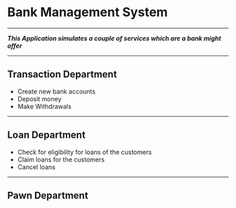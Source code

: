 
# Bank Management System
 ___

__*This Application simulates a couple of services which are a bank might offer*__

---
## Transaction Department
  - Create new bank accounts  
  - Deposit money  
  - Make Withdrawals  
---
## Loan Department
  - Check for eligibility for loans of the customers
  - Claim loans for the customers
  - Cancel loans
---

## Pawn Department
 
 
